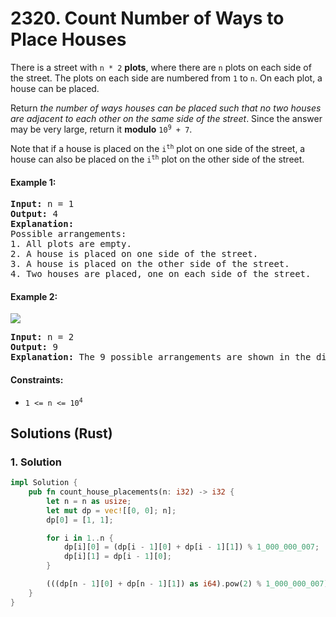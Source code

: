 # 2320. Count Number of Ways to Place Houses
There is a street with `n * 2` **plots**, where there are `n` plots on each side of the street. The plots on each side are numbered from `1` to `n`. On each plot, a house can be placed.

Return *the number of ways houses can be placed such that no two houses are adjacent to each other on the same side of the street*. Since the answer may be very large, return it **modulo** <code>10<sup>9</sup> + 7</code>.

Note that if a house is placed on the <code>i<sup>th</sup></code> plot on one side of the street, a house can also be placed on the <code>i<sup>th</sup></code> plot on the other side of the street.

#### Example 1:
<pre>
<strong>Input:</strong> n = 1
<strong>Output:</strong> 4
<strong>Explanation:</strong>
Possible arrangements:
1. All plots are empty.
2. A house is placed on one side of the street.
3. A house is placed on the other side of the street.
4. Two houses are placed, one on each side of the street.
</pre>

#### Example 2:
![](https://assets.leetcode.com/uploads/2022/05/12/arrangements.png)
<pre>
<strong>Input:</strong> n = 2
<strong>Output:</strong> 9
<strong>Explanation:</strong> The 9 possible arrangements are shown in the diagram above.
</pre>

#### Constraints:
* <code>1 <= n <= 10<sup>4</sup></code>

## Solutions (Rust)

### 1. Solution
```Rust
impl Solution {
    pub fn count_house_placements(n: i32) -> i32 {
        let n = n as usize;
        let mut dp = vec![[0, 0]; n];
        dp[0] = [1, 1];

        for i in 1..n {
            dp[i][0] = (dp[i - 1][0] + dp[i - 1][1]) % 1_000_000_007;
            dp[i][1] = dp[i - 1][0];
        }

        (((dp[n - 1][0] + dp[n - 1][1]) as i64).pow(2) % 1_000_000_007) as i32
    }
}
```
